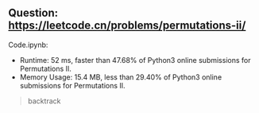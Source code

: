 ## Question: https://leetcode.cn/problems/permutations-ii/

Code.ipynb:
* Runtime: 52 ms, faster than 47.68% of Python3 online submissions for Permutations II.
* Memory Usage: 15.4 MB, less than 29.40% of Python3 online submissions for Permutations II.
> backtrack
